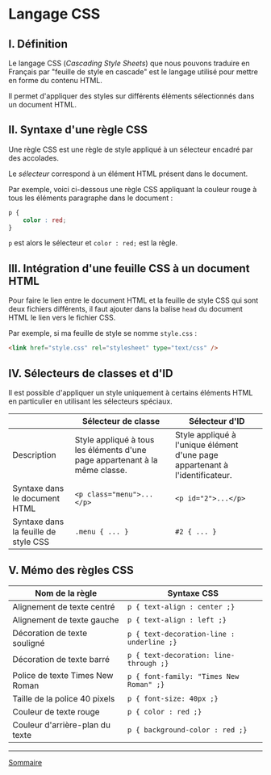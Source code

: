 # Langage CSS

## I. Définition

Le langage CSS (*Cascading Style Sheets*) que nous pouvons traduire en Français par "feuille de style en cascade" est le langage utilisé pour mettre en forme du contenu HTML.

Il permet d'appliquer des styles sur différents éléments sélectionnés dans un document HTML.

## II. Syntaxe d'une règle CSS

Une règle CSS est une règle de style appliqué à un sélecteur encadré par des accolades.

Le *sélecteur* correspond à un élément HTML présent dans le document.

Par exemple, voici ci-dessous une règle CSS appliquant la couleur rouge à tous les éléments paragraphe dans le document :

```css
p {
    color : red;
}
```

`p` est alors le sélecteur et `color : red;` est la règle.

## III. Intégration d'une feuille CSS à un document HTML

Pour faire le lien entre le document HTML et la feuille de style CSS qui sont deux fichiers différents, il faut ajouter dans la balise `head` du document HTML le lien vers le fichier CSS.

Par exemple, si ma feuille de style se nomme `style.css` :

```html
<link href="style.css" rel="stylesheet" type="text/css" />
```

## IV. Sélecteurs de classes et d'ID

Il est possible d'appliquer un style uniquement à certains éléments HTML en particulier en utilisant les sélecteurs spéciaux.

|| Sélecteur de classe | Sélecteur d'ID |
| --- | --- | --- |
| Description | Style appliqué à tous les éléments d'une page appartenant à la même classe. | Style appliqué à l'unique élément d'une page appartenant à l'identificateur. |
| Syntaxe dans le document HTML |  `<p class="menu">...</p>` | `<p id="2">...</p>` |
| Syntaxe dans la feuille de style CSS | `.menu { ... }` | `#2 { ... }` | 

## V. Mémo des règles CSS

| Nom de la règle | Syntaxe CSS |
| --- | --- |
| Alignement de texte centré | `p { text-align : center ;}` |
| Alignement de texte gauche | `p { text-align : left ;}` |
| Décoration de texte souligné | `p { text-decoration-line : underline ;}` |
| Décoration de texte barré | `p { text-decoration: line-through ;}` |
| Police de texte Times New Roman | `p { font-family: "Times New Roman" ;}` |
| Taille de la police 40 pixels | `p { font-size: 40px ;}` |
| Couleur de texte rouge | `p { color : red ;}` |
| Couleur d'arrière-plan du texte | `p { background-color : red ;}` |

________________

[Sommaire](./../../README.md)